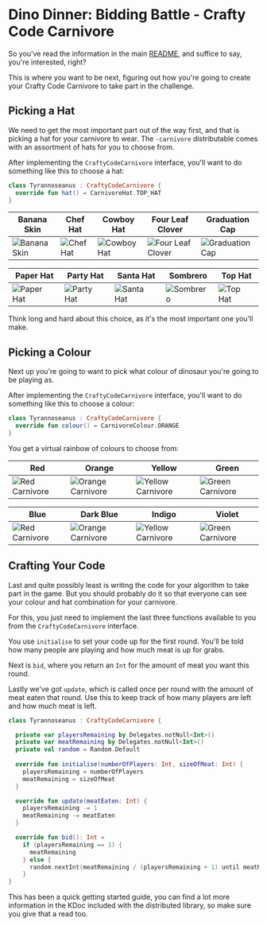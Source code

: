# Dino Dinner: Bidding Battle - Crafty Code Carnivore

So you've read the information in the main [README](../README.md), and suffice to say, you're interested, right?

This is where you want to be next, figuring out how you're going to create your Crafty Code Carnivore to take part in
the challenge.

## Picking a Hat

We need to get the most important part out of the way first, and that is picking a hat for your carnivore to wear.
The `-carnivore` distributable comes with an assortment of hats for you to choose from.

After implementing the `CraftyCodeCarnivore` interface, you'll want to do something like this to choose a hat:

```kotlin
class Tyrannoseanus : CraftyCodeCarnivore {
  override fun hat() = CarnivoreHat.TOP_HAT
}
```

| Banana Skin                                                     | Chef Hat                                                  | Cowboy Hat                                                    | Four Leaf Clover                                                          | Graduation Cap                                                        |
|-----------------------------------------------------------------|-----------------------------------------------------------|---------------------------------------------------------------|---------------------------------------------------------------------------|-----------------------------------------------------------------------|
| ![Banana Skin](src/main/resources/sprites/hats/banana_skin.png) | ![Chef Hat](src/main/resources/sprites/hats/chef_hat.png) | ![Cowboy Hat](src/main/resources/sprites/hats/cowboy_hat.png) | ![Four Leaf Clover](src/main/resources/sprites/hats/four_leaf_clover.png) | ![Graduation Cap](src/main/resources/sprites/hats/graduation_cap.png) |

| Paper Hat                                                   | Party Hat                                                   | Santa Hat                                                   | Sombrero                                                  | Top Hat                                                 |
|-------------------------------------------------------------|-------------------------------------------------------------|-------------------------------------------------------------|-----------------------------------------------------------|---------------------------------------------------------|
| ![Paper Hat](src/main/resources/sprites/hats/paper_hat.png) | ![Party Hat](src/main/resources/sprites/hats/party_hat.png) | ![Santa Hat](src/main/resources/sprites/hats/santa_hat.png) | ![Sombrero](src/main/resources/sprites/hats/sombrero.png) | ![Top Hat](src/main/resources/sprites/hats/top_hat.png) |

Think long and hard about this choice, as it's the most important one you'll make.

## Picking a Colour 

Next up you're going to want to pick what colour of dinosaur you're going to be playing as. 

After implementing the `CraftyCodeCarnivore` interface, you'll want to do something like this to choose a colour:

```kotlin
class Tyrannoseanus : CraftyCodeCarnivore {
  override fun colour() = CarnivoreColour.ORANGE
}
```

You get a virtual rainbow of colours to choose from:

| Red                                                                       | Orange                                                                          | Yellow                                                                          | Green                                                                         |
|---------------------------------------------------------------------------|---------------------------------------------------------------------------------|---------------------------------------------------------------------------------|-------------------------------------------------------------------------------|
| ![Red Carnivore](src/main/resources/sprites/carnivores/carnivore_red.png) | ![Orange Carnivore](src/main/resources/sprites/carnivores/carnivore_orange.png) | ![Yellow Carnivore](src/main/resources/sprites/carnivores/carnivore_yellow.png) | ![Green Carnivore](src/main/resources/sprites/carnivores/carnivore_green.png) |

| Blue                                                                       | Dark Blue                                                                          | Indigo                                                                          | Violet                                                                         |
|----------------------------------------------------------------------------|------------------------------------------------------------------------------------|---------------------------------------------------------------------------------|--------------------------------------------------------------------------------|
| ![Red Carnivore](src/main/resources/sprites/carnivores/carnivore_blue.png) | ![Orange Carnivore](src/main/resources/sprites/carnivores/carnivore_dark_blue.png) | ![Yellow Carnivore](src/main/resources/sprites/carnivores/carnivore_indigo.png) | ![Green Carnivore](src/main/resources/sprites/carnivores/carnivore_violet.png) |

## Crafting Your Code

Last and quite possibly least is writing the code for your algorithm to take part in the game. But you should probably do it so that everyone can see your colour and hat combination for your carnivore. 

For this, you just need to implement the last three functions available to you from the `CraftyCodeCarnivore` interface. 

You use `initialise` to set your code up for the first round. You'll be told how many people are playing and how much meat is up for grabs. 

Next is `bid`, where you return an `Int` for the amount of meat you want this round. 

Lastly we've got `update`, which is called once per round with the amount of meat eaten that round. Use this to keep track of how many players are left and how much meat is left.

```kotlin
class Tyrannoseanus : CraftyCodeCarnivore {

  private var playersRemaining by Delegates.notNull<Int>()
  private var meatRemaining by Delegates.notNull<Int>()
  private val random = Random.Default
  
  override fun initialise(numberOfPlayers: Int, sizeOfMeat: Int) {
    playersRemaining = numberOfPlayers
    meatRemaining = sizeOfMeat
  }

  override fun update(meatEaten: Int) {
    playersRemaining -= 1
    meatRemaining -= meatEaten
  }

  override fun bid(): Int =
    if (playersRemaining == 1) {
      meatRemaining
    } else {
      random.nextInt(meatRemaining / (playersRemaining + 1) until meatRemaining / (playersRemaining - 1))
    }
}
```

This has been a quick getting started guide, you can find a lot more information in the KDoc included with the distributed library, so make sure you give that a read too. 
